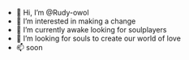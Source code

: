 - 👋 Hi, I’m @Rudy-owol
- 👀 I’m interested in making a change
- 🌱 I’m currently awake looking for soulplayers
- 💞️ I’m looking for souls to create our world of love
- 📫 soon

<!---
Rudy-owol/Rudy-owol is a ✨ special ✨ repository because its `README.md` (this file) appears on your GitHub profile.
You can click the Preview link to take a look at your changes.
--->
